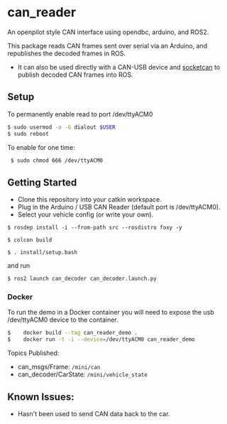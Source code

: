 # can_reader

An openpilot style CAN interface using opendbc, arduino, and ROS2.

This package reads CAN frames sent over serial via an Arduino, and republishes the decoded frames in ROS.
- It can also be used directly with a CAN-USB device and [socketcan](http://wiki.ros.org/socketcan_interface) to publish decoded CAN frames into ROS.

## Setup
To permanently enable read to port /dev/ttyACM0
``` bash
$ sudo usermod -a -G dialout $USER
$ sudo reboot 
```

To enable for one time:
``` bash
 $ sudo chmod 666 /dev/ttyACM0 
```

## Getting Started
- Clone this repository into your catkin workspace.
- Plug in the Arduino / USB CAN Reader (default port is /dev/ttyACM0).
- Select your vehicle config (or write your own).


```
$ rosdep install -i --from-path src --rosdistro foxy -y

$ colcon build

$ . install/setup.bash
```
 and run

``` bash
$ ros2 launch can_decoder can_decoder.launch.py
```

### Docker
To run the demo in a Docker container you will need to expose the usb /dev/ttyACM0 device to the container.

``` bash
$    docker build --tag can_reader_demo .
$    docker run -t -i --device=/dev/ttyACM0 can_reader_demo
```


Topics Published:
- can_msgs/Frame: ```/mini/can``` 
- can_decoder/CarState:  ```/mini/vehicle_state```

## Known Issues:
- Hasn't been used to send CAN data back to the car.